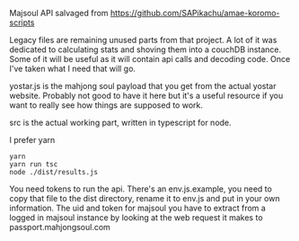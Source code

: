 Majsoul API salvaged from https://github.com/SAPikachu/amae-koromo-scripts

Legacy files are remaining unused parts from that project. A lot of it was dedicated to calculating stats and shoving them into a couchDB instance.
Some of it will be useful as it will contain api calls and decoding code. Once I've taken what I need that will go.

yostar.js is the mahjong soul payload that you get from the actual yostar website. Probably not good to have it here but it's a useful resource if you want to really see how things are supposed to work.

src is the actual working part, written in typescript for node.

I prefer yarn

```
yarn
yarn run tsc
node ./dist/results.js
```

You need tokens to run the api. There's an env.js.example, you need to copy that file to the dist directory, rename it to env.js and put in your own information.
The uid and token for majsoul you have to extract from a logged in majsoul instance by looking at the web request it makes to passport.mahjongsoul.com
